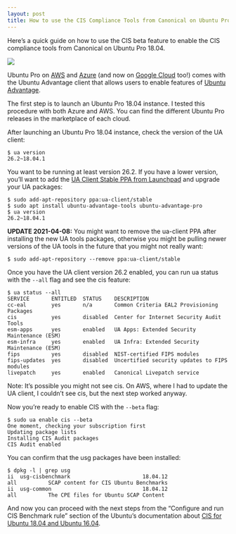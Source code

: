 ```yaml
---
layout: post
title: How to use the CIS Compliance Tools from Canonical on Ubuntu Pro 18.04
---
```


Here’s a quick guide on how to use the CIS beta feature to enable the CIS compliance tools from Canonical on Ubuntu Pro 18.04.

![](https://miro.medium.com/max/1271/1*caKlXtEF1f5MXn9iw0JfFg.jpeg)

Ubuntu Pro on  [AWS](https://ubuntu.com/aws/pro)  and  [Azure](https://ubuntu.com/azure/pro)  (and now on  [Google Cloud](https://ubuntu.com/gcp/pro)  too!) comes with the Ubuntu Advantage client that allows users to enable features of  [Ubuntu Advantage](https://ubuntu.com/advantage).

The first step is to launch an Ubuntu Pro 18.04 instance. I tested this procedure with both Azure and AWS. You can find the different Ubuntu Pro releases in the marketplace of each cloud.

After launching an Ubuntu Pro 18.04 instance, check the version of the UA client:

```console
$ ua version  
26.2~18.04.1
```

You want to be running at least version 26.2. If you have a lower version, you’ll want to add the  [UA Client Stable PPA from Launchpad](https://launchpad.net/~ua-client/+archive/ubuntu/stable)  and upgrade your UA packages:

```console
$ sudo add-apt-repository ppa:ua-client/stable
$ sudo apt install ubuntu-advantage-tools ubuntu-advantage-pro
$ ua version  
26.2~18.04.1
```

**UPDATE 2021-04-08:** You might want to remove the ua-client PPA after installing the new UA tools packages, otherwise you might be pulling newer versions of the UA tools in the future that you might not really want: 

```console
$ sudo add-apt-repository --remove ppa:ua-client/stable
```

Once you have the UA client version 26.2 enabled, you can run ua status with the `--all` flag and see the cis feature:

```console
$ ua status --all  
SERVICE       ENTITLED  STATUS    DESCRIPTION  
cc-eal        yes       n/a       Common Criteria EAL2 Provisioning Packages  
cis           yes       disabled  Center for Internet Security Audit Tools  
esm-apps      yes       enabled   UA Apps: Extended Security Maintenance (ESM)  
esm-infra     yes       enabled   UA Infra: Extended Security Maintenance (ESM)  
fips          yes       disabled  NIST-certified FIPS modules  
fips-updates  yes       disabled  Uncertified security updates to FIPS modules  
livepatch     yes       enabled   Canonical Livepatch service
```

Note: It’s possible you might not see cis. On AWS, where I had to update the UA client, I couldn’t see cis, but the next step worked anyway.

Now you’re ready to enable CIS with the `--beta` flag:

```console
$ sudo ua enable cis --beta  
One moment, checking your subscription first  
Updating package lists  
Installing CIS Audit packages  
CIS Audit enabled
```

You can confirm that the usg packages have been installed:

```console
$ dpkg -l | grep usg  
ii  usg-cisbenchmark                       18.04.12                                    all          SCAP content for CIS Ubuntu Benchmarks  
ii  usg-common                             18.04.12                                    all          The CPE files for Ubuntu SCAP Content
```

And now you can proceed with the next steps from the “Configure and run CIS Benchmark rule” section of the Ubuntu’s documentation about  [CIS for Ubuntu 18.04 and Ubuntu 16.04](https://security-certs.docs.ubuntu.com/en/cis-18-16).

